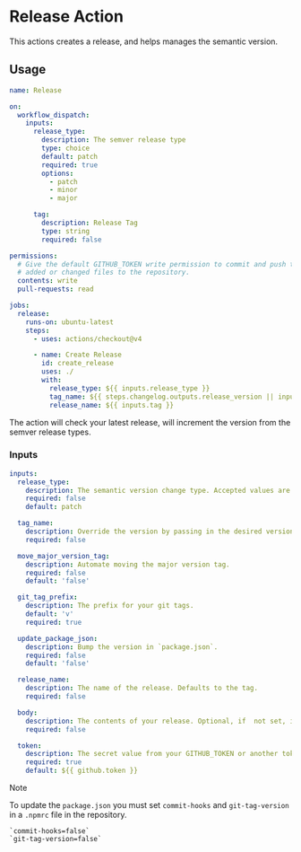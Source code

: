 # Release Action

This actions creates a release, and helps manages the semantic version.

## Usage

```yaml
name: Release

on:
  workflow_dispatch:
    inputs:
      release_type:
        description: The semver release type
        type: choice
        default: patch
        required: true
        options:
          - patch
          - minor
          - major

      tag:
        description: Release Tag
        type: string
        required: false

permissions:
  # Give the default GITHUB_TOKEN write permission to commit and push the
  # added or changed files to the repository.
  contents: write
  pull-requests: read

jobs:
  release:
    runs-on: ubuntu-latest
    steps:
      - uses: actions/checkout@v4

      - name: Create Release
        id: create_release
        uses: ./
        with:
          release_type: ${{ inputs.release_type }}
          tag_name: ${{ steps.changelog.outputs.release_version || inputs.tag }}
          release_name: ${{ inputs.tag }}
```

The action will check your latest release, will increment the version from the semver release types.

### Inputs

```yaml
inputs:
  release_type:
    description: The semantic version change type. Accepted values are major, minor, patch
    required: false
    default: patch

  tag_name:
    description: Override the version by passing in the desired version.
    required: false

  move_major_version_tag:
    description: Automate moving the major version tag.
    required: false
    default: 'false'

  git_tag_prefix:
    description: The prefix for your git tags.
    default: 'v'
    required: true

  update_package_json:
    description: Bump the version in `package.json`.
    required: false
    default: 'false'

  release_name:
    description: The name of the release. Defaults to the tag.
    required: false

  body:
    description: The contents of your release. Optional, if  not set, it will generate the release notes.
    required: false

  token:
    description: The secret value from your GITHUB_TOKEN or another token to access the GitHub API. Defaults to the token at `github.token`
    required: true
    default: ${{ github.token }}
```

> [!NOTE]
> To update the `package.json` you must set `commit-hooks` and `git-tag-version`
> in a `.npmrc` file in the repository.
>
> ```.npmrc
> `commit-hooks=false`
> `git-tag-version=false`
> ```
